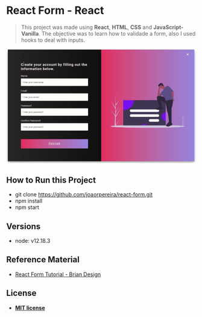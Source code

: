 # React Form - React

> This project was made using **React**, **HTML**, **CSS** and **JavaScript-Vanilla**. The objective was to learn how to validade a form, also I used hooks to deal with inputs.

![](react-form.gif)

## How to Run this Project

- git clone https://github.com/joaorpereira/react-form.git
- npm install
- npm start

## Versions

- node: v12.18.3

## Reference Material

- <a href="https://www.youtube.com/watch?v=KGFG-yQD7Dw&t=5s" target="_blank">React Form Tutorial - Brian Design</a>

## License

- **[MIT license](http://opensource.org/licenses/mit-license.php)**
